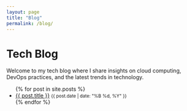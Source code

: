 ```yaml
---
layout: page
title: "Blog"
permalink: /blog/
---
```


# Tech Blog

Welcome to my tech blog where I share insights on cloud computing, DevOps practices, and the latest trends in technology.

<ul>
  {% for post in site.posts %}
    <li>
      <a href="{{ post.url }}">{{ post.title }}</a>
      <small>{{ post.date | date: "%B %d, %Y" }}</small>
    </li>
  {% endfor %}
</ul>
